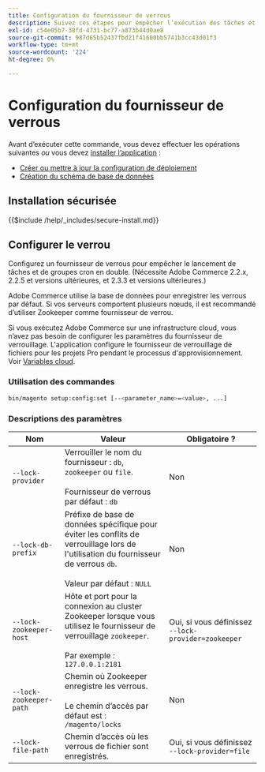 ```yaml
---
title: Configuration du fournisseur de verrous
description: Suivez ces étapes pour empêcher l’exécution des tâches et des groupes cron en double sur votre déploiement Adobe Commerce.
exl-id: c54e05b7-38fd-4731-bc77-a873b44d0ae8
source-git-commit: 987d65b52437fbd21f41600bb5741b3cc43d01f3
workflow-type: tm+mt
source-wordcount: '224'
ht-degree: 0%

---
```


# Configuration du fournisseur de verrous

Avant d’exécuter cette commande, vous devez effectuer les opérations suivantes *ou* vous devez [installer l’application](../advanced.md) :

* [Créer ou mettre à jour la configuration de déploiement](deployment.md)
* [Création du schéma de base de données](database.md)

## Installation sécurisée

{{$include /help/_includes/secure-install.md}}

## Configurer le verrou

Configurez un fournisseur de verrous pour empêcher le lancement de tâches et de groupes cron en double. (Nécessite Adobe Commerce 2.2.x, 2.2.5 et versions ultérieures, et 2.3.3 et versions ultérieures.)

Adobe Commerce utilise la base de données pour enregistrer les verrous par défaut. Si vos serveurs comportent plusieurs nœuds, il est recommandé d’utiliser Zookeeper comme fournisseur de verrou.

Si vous exécutez Adobe Commerce sur une infrastructure cloud, vous n’avez pas besoin de configurer les paramètres du fournisseur de verrouillage. L&#39;application configure le fournisseur de verrouillage de fichiers pour les projets Pro pendant le processus d&#39;approvisionnement. Voir [Variables cloud](https://experienceleague.adobe.com/en/docs/commerce-cloud-service/user-guide/configure/env/stage/variables-cloud).

### Utilisation des commandes

```bash
bin/magento setup:config:set [--<parameter_name>=<value>, ...]
```

### Descriptions des paramètres

| Nom | Valeur | Obligatoire ? |
|--- |--- |--- |
| `--lock-provider` | Verrouiller le nom du fournisseur : `db`, `zookeeper` ou `file`.<br><br>Fournisseur de verrous par défaut : `db` | Non |
| `--lock-db-prefix` | Préfixe de base de données spécifique pour éviter les conflits de verrouillage lors de l&#39;utilisation du fournisseur de verrous `db`.<br><br>Valeur par défaut : `NULL` | Non |
| `--lock-zookeeper-host` | Hôte et port pour la connexion au cluster Zookeeper lorsque vous utilisez le fournisseur de verrouillage `zookeeper`.<br><br>Par exemple : `127.0.0.1:2181` | Oui, si vous définissez `--lock-provider=zookeeper` |
| `--lock-zookeeper-path` | Chemin où Zookeeper enregistre les verrous.<br><br>Le chemin d’accès par défaut est : `/magento/locks` | Non |
| `--lock-file-path` | Chemin d’accès où les verrous de fichier sont enregistrés. | Oui, si vous définissez `--lock-provider=file` |
